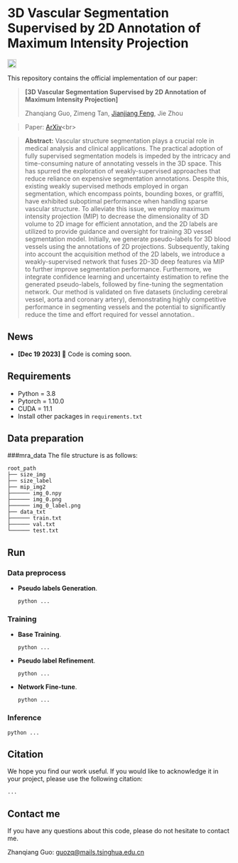 # 3D Vascular Segmentation Supervised by 2D Annotation of Maximum Intensity Projection<!--参考https://github.com/HeliosZhao/NCDSS/blob/master/README.md-->

<img alt="PyTorch" height="20" src="https://img.shields.io/badge/PyTorch-%23EE4C2C.svg?&style=for-the-badge&logo=PyTorch&logoColor=white" />

This repository contains the official implementation of our paper:

> **[3D Vascular Segmentation Supervised by 2D Annotation of Maximum Intensity Projection]** <!--[3D Vascular Segmentation Supervised by 2D Annotation of Maximum Intensity Projection](https://ncdss.github.io)-->
> 
> Zhanqiang Guo, Zimeng Tan, [Jianjiang Feng](http://ivg.au.tsinghua.edu.cn/~jfeng/), Jie Zhou

> Paper: [ArXiv](https://arxiv.org/...)<br>
  <!--Project Page: [Website](https://ncdss.github.io)-->

> **Abstract:** Vascular structure segmentation plays a crucial role in medical analysis and clinical applications. The practical adoption of fully supervised segmentation models is impeded by the intricacy and time-consuming nature of annotating vessels in the 3D space. This has spurred the exploration of weakly-supervised approaches that reduce reliance on expensive segmentation annotations. Despite this, existing weakly supervised methods employed in organ segmentation, which encompass points, bounding boxes, or graffiti, have exhibited suboptimal performance when handling sparse vascular structure. To alleviate this issue, we employ maximum intensity projection (MIP) to decrease the dimensionality of 3D volume to 2D image for efficient annotation, and the 2D labels are utilized to provide guidance and oversight for training 3D vessel segmentation model. Initially, we generate pseudo-labels for 3D blood vessels using the annotations of 2D projections. Subsequently, taking into account the acquisition method of the 2D labels, we introduce a weakly-supervised network that fuses 2D-3D deep features via MIP to further improve segmentation performance. Furthermore, we integrate confidence learning and uncertainty estimation to refine the generated pseudo-labels, followed by fine-tuning the segmentation network. Our method is validated on five datasets (including cerebral vessel, aorta and coronary artery), demonstrating highly competitive performance in segmenting vessels and the potential to significantly reduce the time and effort required for vessel annotation..

## News
- **[Dec 19 2023]** :bell: Code is coming soon.
  

## Requirements

* Python = 3.8
* Pytorch = 1.10.0
* CUDA = 11.1
* Install other packages in `requirements.txt`

## Data preparation

###mra_data
The file structure is as follows:
```shell
root_path
├── size_img
├── size_label
├── mip_img2
├────── img_0.npy
├────── img_0.png
├────── img_0_label.png
├── data_txt
├────── train.txt
├────── val.txt
└────── test.txt
```

## Run

### Data preprocess

* **Pseudo labels Generation**.
    ```shell
    python ...
    ```

### Training
* **Base Training**. 
    ```shell
    python ...
    ```
* **Pseudo label Refinement**. 
    ```shell
    python ...
    ```

* **Network Fine-tune**. 
    ```shell
    python ...
    ```

    
### Inference

```shell
python ...
```

## Citation
We hope you find our work useful. If you would like to acknowledge it in your project, please use the following citation:
```
...
```

## Contact me

If you have any questions about this code, please do not hesitate to contact me.

Zhanqiang Guo: guozq@mails.tsinghua.edu.cn
